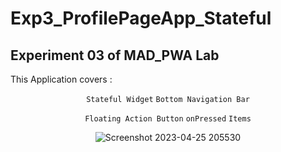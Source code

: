 # Exp3_ProfilePageApp_Stateful

## Experiment 03 of MAD_PWA Lab

This Application covers :

<div align = center>

`Stateful Widget`  `Bottom Navigation Bar`

 `Floating Action Button` `onPressed`  `Items`

</div>

<div align = center>

![Screenshot 2023-04-25 205530](https://user-images.githubusercontent.com/67758985/234332231-b880859c-6a40-4005-910c-08bf91dbc66a.png)

</div>
